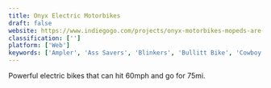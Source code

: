 ```yaml
---
title: Onyx Electric Motorbikes
draft: false 
website: https://www.indiegogo.com/projects/onyx-motorbikes-mopeds-are-back-now-electric
classification: ['']
platform: ['Web']
keywords: ['Ampler', 'Ass Savers', 'Blinkers', 'Bullitt Bike', 'Cowboy', 'Daymak Beast D', 'Faraday Bikes', 'Lightning LS-218 Superbike', 'LimeBike Scooters', 'MATE X', 'ONE Motor', 'RadMini', 'RiidePass', 'Scrambler S', 'Smacircle S1', 'Storm Electric Bike', 'Supersix Evo Neo', 'The Electron Wheel', 'Unicorn Rides']
---
```

Powerful electric bikes that can hit 60mph and go for 75mi.